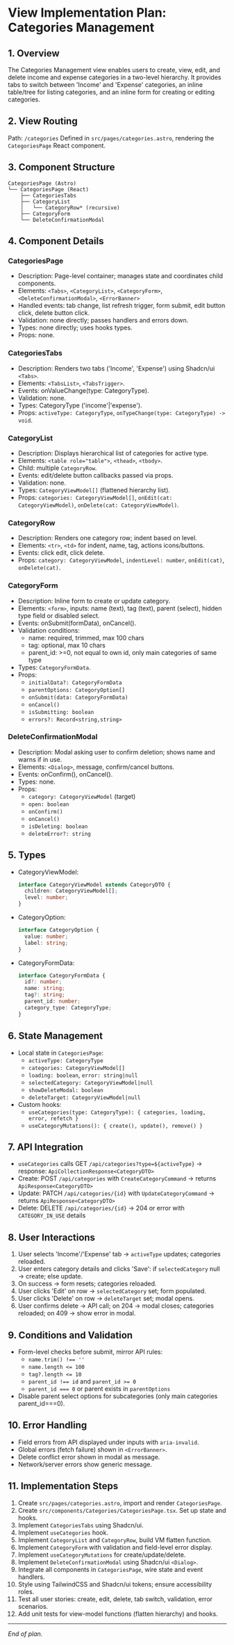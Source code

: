 # View Implementation Plan: Categories Management

## 1. Overview
The Categories Management view enables users to create, view, edit, and delete income and expense categories in a two-level hierarchy. It provides tabs to switch between 'Income' and 'Expense' categories, an inline table/tree for listing categories, and an inline form for creating or editing categories.

## 2. View Routing
Path: `/categories`
Defined in `src/pages/categories.astro`, rendering the `CategoriesPage` React component.

## 3. Component Structure
```
CategoriesPage (Astro)
└── CategoriesPage (React)
    ├── CategoriesTabs
    ├── CategoryList
    │   └── CategoryRow* (recursive)
    ├── CategoryForm
    └── DeleteConfirmationModal
```  

## 4. Component Details

### CategoriesPage
- Description: Page-level container; manages state and coordinates child components.
- Elements: `<Tabs>`, `<CategoryList>`, `<CategoryForm>`, `<DeleteConfirmationModal>`, `<ErrorBanner>`
- Handled events: tab change, list refresh trigger, form submit, edit button click, delete button click.
- Validation: none directly; passes handlers and errors down.
- Types: none directly; uses hooks types.
- Props: none.

### CategoriesTabs
- Description: Renders two tabs ('Income', 'Expense') using Shadcn/ui `<Tabs>`.
- Elements: `<TabsList>`, `<TabsTrigger>`.
- Events: onValueChange(type: CategoryType).
- Validation: none.
- Types: CategoryType ('income'|'expense').
- Props: `activeType: CategoryType`, `onTypeChange(type: CategoryType) -> void`.

### CategoryList
- Description: Displays hierarchical list of categories for active type.
- Elements: `<table role="table">`, `<thead>`, `<tbody>`.
- Child: multiple `CategoryRow`.
- Events: edit/delete button callbacks passed via props.
- Validation: none.
- Types: `CategoryViewModel[]` (flattened hierarchy list).
- Props: `categories: CategoryViewModel[]`, `onEdit(cat: CategoryViewModel)`, `onDelete(cat: CategoryViewModel)`.

### CategoryRow
- Description: Renders one category row; indent based on level.
- Elements: `<tr>`, `<td>` for indent, name, tag, actions icons/buttons.
- Events: click edit, click delete.
- Props: `category: CategoryViewModel`, `indentLevel: number`, `onEdit(cat)`, `onDelete(cat)`.

### CategoryForm
- Description: Inline form to create or update category.
- Elements: `<form>`, inputs: name (text), tag (text), parent (select), hidden type field or disabled select.
- Events: onSubmit(formData), onCancel().
- Validation conditions:
  - name: required, trimmed, max 100 chars
  - tag: optional, max 10 chars
  - parent_id: >=0, not equal to own id, only main categories of same type
- Types: `CategoryFormData`.
- Props:
  - `initialData?: CategoryFormData`
  - `parentOptions: CategoryOption[]`
  - `onSubmit(data: CategoryFormData)`
  - `onCancel()`
  - `isSubmitting: boolean`
  - `errors?: Record<string,string>`

### DeleteConfirmationModal
- Description: Modal asking user to confirm deletion; shows name and warns if in use.
- Elements: `<Dialog>`, message, confirm/cancel buttons.
- Events: onConfirm(), onCancel().
- Types: none.
- Props:
  - `category: CategoryViewModel` (target)
  - `open: boolean`
  - `onConfirm()`
  - `onCancel()`
  - `isDeleting: boolean`
  - `deleteError?: string`

## 5. Types
- CategoryViewModel:
  ```ts
  interface CategoryViewModel extends CategoryDTO {
    children: CategoryViewModel[];
    level: number;
  }
  ```
- CategoryOption:
  ```ts
  interface CategoryOption {
    value: number;
    label: string;
  }
  ```
- CategoryFormData:
  ```ts
  interface CategoryFormData {
    id?: number;
    name: string;
    tag?: string;
    parent_id: number;
    category_type: CategoryType;
  }
  ```

## 6. State Management
- Local state in `CategoriesPage`:
  - `activeType: CategoryType`
  - `categories: CategoryViewModel[]`
  - `loading: boolean`, `error: string|null`
  - `selectedCategory: CategoryViewModel|null`
  - `showDeleteModal: boolean`
  - `deleteTarget: CategoryViewModel|null`
- Custom hooks:
  - `useCategories(type: CategoryType): { categories, loading, error, refetch }`
  - `useCategoryMutations(): { create(), update(), remove() }`

## 7. API Integration
- `useCategories` calls GET `/api/categories?type=${activeType}` → response: `ApiCollectionResponse<CategoryDTO>`
- Create: POST `/api/categories` with `CreateCategoryCommand` → returns `ApiResponse<CategoryDTO>`
- Update: PATCH `/api/categories/{id}` with `UpdateCategoryCommand` → returns `ApiResponse<CategoryDTO>`
- Delete: DELETE `/api/categories/{id}` → 204 or error with `CATEGORY_IN_USE` details

## 8. User Interactions
1. User selects 'Income'/'Expense' tab → `activeType` updates; categories reloaded.
2. User enters category details and clicks 'Save': if `selectedCategory` null → create; else update.
3. On success → form resets; categories reloaded.
4. User clicks 'Edit' on row → `selectedCategory` set; form populated.
5. User clicks 'Delete' on row → `deleteTarget` set; modal opens.
6. User confirms delete → API call; on 204 → modal closes; categories reloaded; on 409 → show error in modal.

## 9. Conditions and Validation
- Form-level checks before submit, mirror API rules:
  - `name.trim() !== ''`
  - `name.length <= 100`
  - `tag?.length <= 10`
  - `parent_id !== id` and `parent_id >= 0`
  - `parent_id === 0` or parent exists in `parentOptions`
- Disable parent select options for subcategories (only main categories parent_id===0).

## 10. Error Handling
- Field errors from API displayed under inputs with `aria-invalid`.
- Global errors (fetch failure) shown in `<ErrorBanner>`.
- Delete conflict error shown in modal as message.
- Network/server errors show generic message.

## 11. Implementation Steps
1. Create `src/pages/categories.astro`, import and render `CategoriesPage`.
2. Create `src/components/Categories/CategoriesPage.tsx`. Set up state and hooks.
3. Implement `CategoriesTabs` using Shadcn/ui.
4. Implement `useCategories` hook.
5. Implement `CategoryList` and `CategoryRow`, build VM flatten function.
6. Implement `CategoryForm` with validation and field-level error display.
7. Implement `useCategoryMutations` for create/update/delete.
8. Implement `DeleteConfirmationModal` using Shadcn/ui `<Dialog>`.
9. Integrate all components in `CategoriesPage`, wire state and event handlers.
10. Style using TailwindCSS and Shadcn/ui tokens; ensure accessibility roles.
11. Test all user stories: create, edit, delete, tab switch, validation, error scenarios.
12. Add unit tests for view-model functions (flatten hierarchy) and hooks.

---
*End of plan.*
